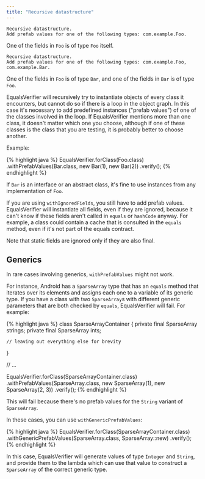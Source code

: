 ```yaml
---
title: "Recursive datastructure"
---
```

    Recursive datastructure.
    Add prefab values for one of the following types: com.example.Foo.

One of the fields in `Foo` is of type `Foo` itself.

    Recursive datastructure.
    Add prefab values for one of the following types: com.example.Foo, com.example.Bar.

One of the fields in `Foo` is of type `Bar`, and one of the fields in `Bar` is of type `Foo`.

EqualsVerifier will recursively try to instantiate objects of every class it encounters, but cannot do so if there is a loop in the object graph. In this case it's necessary to add predefined instances ("prefab values") of one of the classes involved in the loop. If EqualsVerifier mentions more than one class, it doesn't matter which one you choose, although if one of these classes is the class that you are testing, it is probably better to choose another.

Example:

{% highlight java %}
EqualsVerifier.forClass(Foo.class)
    .withPrefabValues(Bar.class, new Bar(1), new Bar(2))
    .verify();
{% endhighlight %}

If `Bar` is an interface or an abstract class, it's fine to use instances from any implementation of `Foo`.

If you are using `withIgnoredFields`, you still have to add prefab values. EqualsVerifier will instantiate all fields, even if they are ignored, because it can't know if these fields aren't called in `equals` or `hashCode` anyway. For example, a class could contain a cache that is consulted in the `equals` method, even if it's not part of the equals contract.

Note that static fields are ignored only if they are also final.

<a name="generics"></a>

Generics
--------
In rare cases involving generics, `withPrefabValues` might not work.

For instance, Android has a `SparseArray` type that has an `equals` method that iterates over its elements and assigns each one to a variable of its generic type. If you have a class with two `SparseArray`s with different generic parameters that are both checked by `equals`, EqualsVerifier will fail. For example:

{% highlight java %}
class SparseArrayContainer {
    private final SparseArray<String> strings;
    private final SparseArray<Integer> ints;

    // leaving out everything else for brevity
}

// ...

EqualsVerifier.forClass(SparseArrayContainer.class)
    .withPrefabValues(SparseArray.class, new SparseArray(1), new SparseArray(2, 3))
    .verify();
{% endhighlight %}

This will fail because there's no prefab values for the `String` variant of `SparseArray`.

In these cases, you can use `withGenericPrefabValues`:

{% highlight java %}
EqualsVerifier.forClass(SparseArrayContainer.class)
    .withGenericPrefabValues(SparseArray.class, SparseArray::new)
    .verify();
{% endhighlight %}

In this case, EqualsVerifier will generate values of type `Integer` and `String`, and provide them to the lambda which can use that value to construct a `SparseArray` of the correct generic type.

